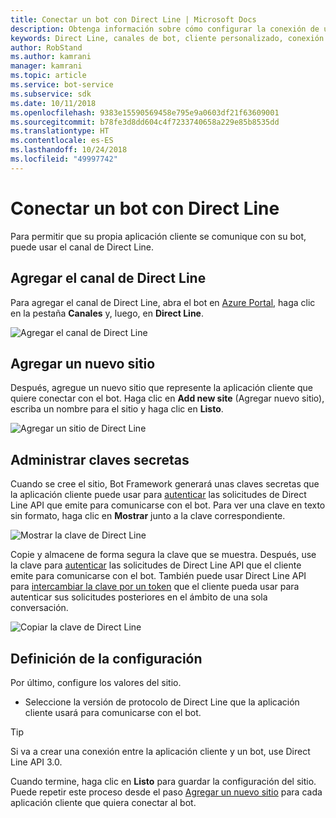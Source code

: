 ```yaml
---
title: Conectar un bot con Direct Line | Microsoft Docs
description: Obtenga información sobre cómo configurar la conexión de un bot con Direct Line.
keywords: Direct Line, canales de bot, cliente personalizado, conexión con canales, configuración
author: RobStand
ms.author: kamrani
manager: kamrani
ms.topic: article
ms.service: bot-service
ms.subservice: sdk
ms.date: 10/11/2018
ms.openlocfilehash: 9383e15590569458e795e9a0603df21f63609001
ms.sourcegitcommit: b78fe3d8dd604c4f7233740658a229e85b8535dd
ms.translationtype: HT
ms.contentlocale: es-ES
ms.lasthandoff: 10/24/2018
ms.locfileid: "49997742"
---
```

# <a name="connect-a-bot-to-direct-line"></a>Conectar un bot con Direct Line

Para permitir que su propia aplicación cliente se comunique con su bot, puede usar el canal de Direct Line. 

## <a name="add-the-direct-line-channel"></a>Agregar el canal de Direct Line

Para agregar el canal de Direct Line, abra el bot en [Azure Portal](https://portal.azure.com/), haga clic en la pestaña **Canales** y, luego, en **Direct Line**.

![Agregar el canal de Direct Line](~/media/bot-service-channel-connect-directline/directline-addchannel.png)

## <a name="add-new-site"></a>Agregar un nuevo sitio

Después, agregue un nuevo sitio que represente la aplicación cliente que quiere conectar con el bot. Haga clic en **Add new site** (Agregar nuevo sitio), escriba un nombre para el sitio y haga clic en **Listo**.

![Agregar un sitio de Direct Line](~/media/bot-service-channel-connect-directline/directline-addsite.png)

## <a name="manage-secret-keys"></a>Administrar claves secretas

Cuando se cree el sitio, Bot Framework generará unas claves secretas que la aplicación cliente puede usar para [autenticar](~/rest-api/bot-framework-rest-direct-line-3-0-authentication.md) las solicitudes de Direct Line API que emite para comunicarse con el bot. Para ver una clave en texto sin formato, haga clic en **Mostrar** junto a la clave correspondiente.

![Mostrar la clave de Direct Line](~/media/bot-service-channel-connect-directline/directline-showkey.png)

Copie y almacene de forma segura la clave que se muestra. Después, use la clave para [autenticar](~/rest-api/bot-framework-rest-direct-line-3-0-authentication.md) las solicitudes de Direct Line API que el cliente emite para comunicarse con el bot.
También puede usar Direct Line API para [intercambiar la clave por un token](~/rest-api/bot-framework-rest-direct-line-3-0-authentication.md#generate-token) que el cliente pueda usar para autenticar sus solicitudes posteriores en el ámbito de una sola conversación.

![Copiar la clave de Direct Line](~/media/bot-service-channel-connect-directline/directline-copykey.png)

## <a name="configure-settings"></a>Definición de la configuración

Por último, configure los valores del sitio.

- Seleccione la versión de protocolo de Direct Line que la aplicación cliente usará para comunicarse con el bot.

> [!TIP]
> Si va a crear una conexión entre la aplicación cliente y un bot, use Direct Line API 3.0.

Cuando termine, haga clic en **Listo** para guardar la configuración del sitio. Puede repetir este proceso desde el paso [Agregar un nuevo sitio](#add-new-site) para cada aplicación cliente que quiera conectar al bot.
